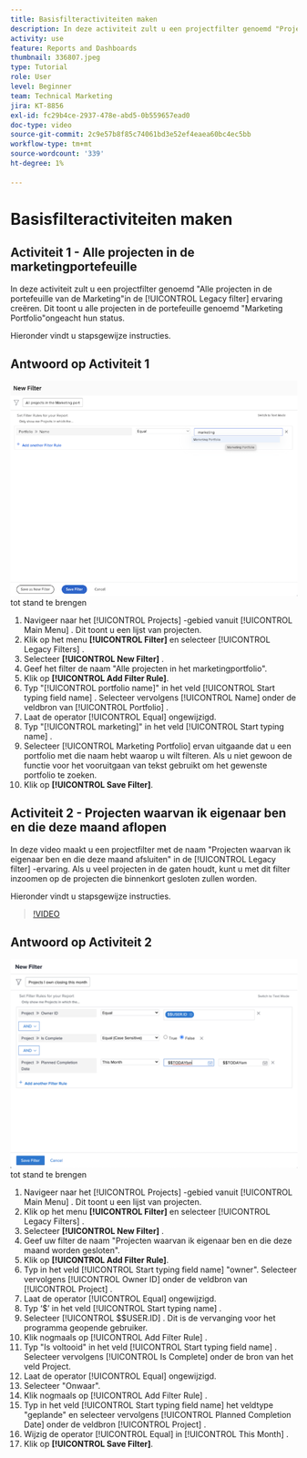 ```yaml
---
title: Basisfilteractiviteiten maken
description: In deze activiteit zult u een projectfilter genoemd "Projecten creëren I Zelf die deze Maand sluiten."
activity: use
feature: Reports and Dashboards
thumbnail: 336807.jpeg
type: Tutorial
role: User
level: Beginner
team: Technical Marketing
jira: KT-8856
exl-id: fc29b4ce-2937-478e-abd5-0b559657ead0
doc-type: video
source-git-commit: 2c9e57b8f85c74061bd3e52ef4eaea60bc4ec5bb
workflow-type: tm+mt
source-wordcount: '339'
ht-degree: 1%

---
```


# Basisfilteractiviteiten maken


## Activiteit 1 - Alle projecten in de marketingportefeuille

In deze activiteit zult u een projectfilter genoemd &quot;Alle projecten in de portefeuille van de Marketing&quot;in de [!UICONTROL Legacy filter] ervaring creëren. Dit toont u alle projecten in de portefeuille genoemd &quot;Marketing Portfolio&quot;ongeacht hun status.

Hieronder vindt u stapsgewijze instructies.

## Antwoord op Activiteit 1

![ een beeld van het scherm om een nieuw filter ](assets/basic-filter-activity-1.png) tot stand te brengen

1. Navigeer naar het [!UICONTROL Projects] -gebied vanuit [!UICONTROL Main Menu] . Dit toont u een lijst van projecten.
1. Klik op het menu **[!UICONTROL Filter]** en selecteer [!UICONTROL Legacy Filters] .
1. Selecteer **[!UICONTROL New Filter]** .
1. Geef het filter de naam &quot;Alle projecten in het marketingportfolio&quot;.
1. Klik op **[!UICONTROL Add Filter Rule]**.
1. Typ &quot;[!UICONTROL portfolio name]&quot; in het veld [!UICONTROL Start typing field name] . Selecteer vervolgens [!UICONTROL Name] onder de veldbron van [!UICONTROL Portfolio] .
1. Laat de operator [!UICONTROL Equal] ongewijzigd.
1. Typ &quot;[!UICONTROL marketing]&quot; in het veld [!UICONTROL Start typing name] .
1. Selecteer [!UICONTROL Marketing Portfolio] ervan uitgaande dat u een portfolio met die naam hebt waarop u wilt filteren. Als u niet gewoon de functie voor het vooruitgaan van tekst gebruikt om het gewenste portfolio te zoeken.
1. Klik op **[!UICONTROL Save Filter]**.

## Activiteit 2 - Projecten waarvan ik eigenaar ben en die deze maand aflopen

In deze video maakt u een projectfilter met de naam &quot;Projecten waarvan ik eigenaar ben en die deze maand afsluiten&quot; in de [!UICONTROL Legacy filter] -ervaring. Als u veel projecten in de gaten houdt, kunt u met dit filter inzoomen op de projecten die binnenkort gesloten zullen worden.

Hieronder vindt u stapsgewijze instructies.

>[!VIDEO](https://video.tv.adobe.com/v/336807/?quality=12&learn=on&enablevpops)

## Antwoord op Activiteit 2

![ een beeld van het scherm om een nieuw filter ](assets/basic-filter-activity-updated-6-15-21.png) tot stand te brengen

1. Navigeer naar het [!UICONTROL Projects] -gebied vanuit [!UICONTROL Main Menu] . Dit toont u een lijst van projecten.
1. Klik op het menu **[!UICONTROL Filter]** en selecteer [!UICONTROL Legacy Filters] .
1. Selecteer **[!UICONTROL New Filter]** .
1. Geef uw filter de naam &quot;Projecten waarvan ik eigenaar ben en die deze maand worden gesloten&quot;.
1. Klik op **[!UICONTROL Add Filter Rule]**.
1. Typ in het veld [!UICONTROL Start typing field name] &quot;owner&quot;. Selecteer vervolgens [!UICONTROL Owner ID] onder de veldbron van [!UICONTROL Project] .
1. Laat de operator [!UICONTROL Equal] ongewijzigd.
1. Typ ‘$’ in het veld [!UICONTROL Start typing name] .
1. Selecteer [!UICONTROL $$USER.ID] . Dit is de vervanging voor het programma geopende gebruiker.
1. Klik nogmaals op [!UICONTROL Add Filter Rule] .
1. Typ &quot;Is voltooid&quot; in het veld [!UICONTROL Start typing field name] . Selecteer vervolgens [!UICONTROL Is Complete] onder de bron van het veld Project.
1. Laat de operator [!UICONTROL Equal] ongewijzigd.
1. Selecteer &quot;Onwaar&quot;.
1. Klik nogmaals op [!UICONTROL Add Filter Rule] .
1. Typ in het veld [!UICONTROL Start typing field name] het veldtype &quot;geplande&quot; en selecteer vervolgens [!UICONTROL Planned Completion Date] onder de veldbron [!UICONTROL Project] .
1. Wijzig de operator [!UICONTROL Equal] in [!UICONTROL This Month] .
1. Klik op **[!UICONTROL Save Filter]**.

